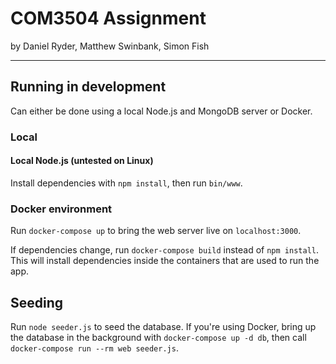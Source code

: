 # COM3504 Assignment

by Daniel Ryder, Matthew Swinbank, Simon Fish

---

## Running in development

Can either be done using a local Node.js and MongoDB server or Docker.

### Local

#### Local Node.js (untested on Linux)

Install dependencies with `npm install`, then run `bin/www`.

### Docker environment

Run `docker-compose up` to bring the web server live on `localhost:3000`.

If dependencies change, run `docker-compose build` instead of `npm install`.
This will install dependencies inside the containers that are used to run the
app.

## Seeding

Run `node seeder.js` to seed the database. If you're using Docker, bring up the
database in the background with `docker-compose up -d db`, then call
`docker-compose run --rm web seeder.js`.